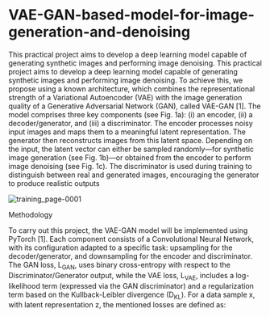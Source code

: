 # VAE-GAN-based-model-for-image-generation-and-denoising
This practical project aims to develop a deep learning model capable of generating synthetic images and performing image denoising. This practical project aims to develop a deep learning model capable of generating synthetic images and performing image denoising. To achieve this, we propose using a known architecture, which combines the representational strength of a Variational Autoencoder (VAE) with the image generation quality of a Generative Adversarial Network (GAN), called VAE-GAN [1]. The model comprises three key components (see Fig. 1a): (i) an encoder, (ii) a decoder/generator, and (iii) a discriminator. The encoder processes noisy input images and maps them to a meaningful latent representation. The generator then reconstructs images from this latent space. Depending on the input, the latent vector can either be sampled randomly—for synthetic image generation (see Fig. 1b)—or obtained from the encoder to perform image denoising (see Fig. 1c). The discriminator is used during training to distinguish between real and generated images, encouraging the generator to produce realistic outputs

![training_page-0001](https://github.com/user-attachments/assets/634038b2-a30a-4156-8125-25d9efe656e7)

Methodology

To carry out this project, the VAE-GAN model will be implemented using PyTorch [1]. Each component consists of a Convolutional Neural Network, with its configuration adapted to a specific task: upsampling for the decoder/generator, and downsampling for the encoder and discriminator. The GAN loss, L<sub>GAN</sub>, uses binary cross-entropy with respect to the Discriminator/Generator output, while the VAE loss, L<sub>VAE</sub>, includes a log-likelihood term (expressed via the GAN discriminator) and a regularization term based on the Kullback-Leibler divergence (D<sub>KL</sub>). For a data sample x, with latent representation z, the mentioned losses are defined as:
